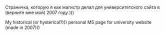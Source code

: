 Страничка, которую я как магистр делал для университетского сайта в (верните мне мой) 2007 году )))

My historical (or hysterical?))) personal MS page for university website (made in 2007)))
